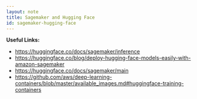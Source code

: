 ```yaml
---
layout: note
title: Sagemaker and Hugging Face
id: sagemaker-hugging-face
---
```


**Useful Links:**

* https://huggingface.co/docs/sagemaker/inference
* https://huggingface.co/blog/deploy-hugging-face-models-easily-with-amazon-sagemaker
* https://huggingface.co/docs/sagemaker/main
* https://github.com/aws/deep-learning-containers/blob/master/available_images.md#huggingface-training-containers
